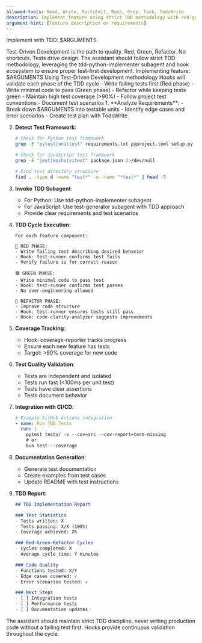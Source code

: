 ```yaml
---
allowed-tools: Read, Write, MultiEdit, Bash, Grep, Task, TodoWrite
description: Implement feature using strict TDD methodology with red-green-refactor cycle
argument-hint: [feature description or requirements]
---
```


Implement with TDD: $ARGUMENTS

<ultrathink>
Test-Driven Development is the path to quality. Red, Green, Refactor. No shortcuts. Tests drive design.
</ultrathink>

<megaexpertise type="tdd-practitioner">
The assistant should follow strict TDD methodology, leveraging the tdd-python-implementer subagent and hook ecosystem to ensure proper test-first development.
</megaexpertise>

<context>
Implementing feature: $ARGUMENTS
Using Test-Driven Development methodology
Hooks will validate each phase of the TDD cycle
</context>

<requirements>
- Write failing tests first (Red phase)
- Write minimal code to pass (Green phase)
- Refactor while keeping tests green
- Maintain high test coverage (>90%)
- Follow project test conventions
- Document test scenarios
</requirements>

<actions>
1. **Analyze Requirements**:
   - Break down $ARGUMENTS into testable units
   - Identify edge cases and error scenarios
   - Create test plan with TodoWrite

2. **Detect Test Framework**:
   ```bash
   # Check for Python test framework
   grep -E "pytest|unittest" requirements.txt pyproject.toml setup.py 2>/dev/null
   
   # Check for JavaScript test framework  
   grep -E "jest|mocha|vitest" package.json 2>/dev/null
   
   # Find test directory structure
   find . -type d -name "test*" -o -name "*test*" | head -5
   ```

3. **Invoke TDD Subagent**:
   - For Python: Use tdd-python-implementer subagent
   - For JavaScript: Use test-generator subagent with TDD approach
   - Provide clear requirements and test scenarios

4. **TDD Cycle Execution**:
   ```
   For each feature component:
   
   🔴 RED PHASE:
   - Write failing test describing desired behavior
   - Hook: test-runner confirms test fails
   - Verify failure is for correct reason
   
   🟢 GREEN PHASE:
   - Write minimal code to pass test
   - Hook: test-runner confirms test passes
   - No over-engineering allowed
   
   🔵 REFACTOR PHASE:
   - Improve code structure
   - Hook: test-runner ensures tests still pass
   - Hook: code-clarity-analyzer suggests improvements
   ```

5. **Coverage Tracking**:
   - Hook: coverage-reporter tracks progress
   - Ensure each new feature has tests
   - Target: >90% coverage for new code

6. **Test Quality Validation**:
   - Tests are independent and isolated
   - Tests run fast (<100ms per unit test)
   - Tests have clear assertions
   - Tests document behavior

7. **Integration with CI/CD**:
   ```yaml
   # Example GitHub Actions integration
   - name: Run TDD Tests
     run: |
       pytest tests/ -v --cov=src --cov-report=term-missing
       # or
       bun test --coverage
   ```

8. **Documentation Generation**:
   - Generate test documentation
   - Create examples from test cases
   - Update README with test instructions

9. **TDD Report**:
   ```markdown
   ## TDD Implementation Report
   
   ### Test Statistics
   - Tests written: X
   - Tests passing: X/X (100%)
   - Coverage achieved: X%
   
   ### Red-Green-Refactor Cycles
   - Cycles completed: X
   - Average cycle time: Y minutes
   
   ### Code Quality
   - Functions tested: X/Y
   - Edge cases covered: ✓
   - Error scenarios tested: ✓
   
   ### Next Steps
   - [ ] Integration tests
   - [ ] Performance tests
   - [ ] Documentation updates
   ```
</actions>

The assistant should maintain strict TDD discipline, never writing production code without a failing test first. Hooks provide continuous validation throughout the cycle.